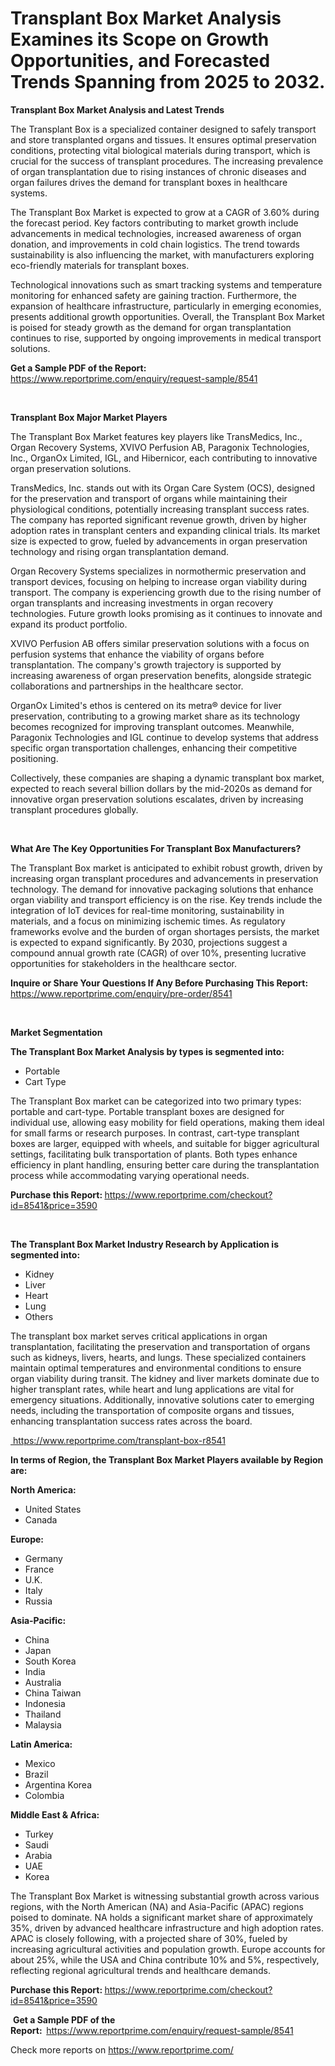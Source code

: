 <p><h1>Transplant Box Market Analysis Examines its Scope on Growth Opportunities, and Forecasted Trends Spanning from 2025 to 2032.</h1></p><p><strong>Transplant Box Market Analysis and Latest Trends</strong></p>
<p><p>The Transplant Box is a specialized container designed to safely transport and store transplanted organs and tissues. It ensures optimal preservation conditions, protecting vital biological materials during transport, which is crucial for the success of transplant procedures. The increasing prevalence of organ transplantation due to rising instances of chronic diseases and organ failures drives the demand for transplant boxes in healthcare systems.</p><p>The Transplant Box Market is expected to grow at a CAGR of 3.60% during the forecast period. Key factors contributing to market growth include advancements in medical technologies, increased awareness of organ donation, and improvements in cold chain logistics. The trend towards sustainability is also influencing the market, with manufacturers exploring eco-friendly materials for transplant boxes. </p><p>Technological innovations such as smart tracking systems and temperature monitoring for enhanced safety are gaining traction. Furthermore, the expansion of healthcare infrastructure, particularly in emerging economies, presents additional growth opportunities. Overall, the Transplant Box Market is poised for steady growth as the demand for organ transplantation continues to rise, supported by ongoing improvements in medical transport solutions.</p></p>
<p><strong>Get a Sample PDF of the Report:&nbsp;</strong> <a href="https://www.reportprime.com/enquiry/request-sample/8541?utm_campaign=3220&utm_medium=2&utm_source=Github&utm_content=ia&utm_term=20032025&utm_id=transplant-box">https://www.reportprime.com/enquiry/request-sample/8541</a></p>
<p>&nbsp;</p>
<p><strong>Transplant Box Major Market Players</strong></p>
<p><p>The Transplant Box Market features key players like TransMedics, Inc., Organ Recovery Systems, XVIVO Perfusion AB, Paragonix Technologies, Inc., OrganOx Limited, IGL, and Hibernicor, each contributing to innovative organ preservation solutions.</p><p>TransMedics, Inc. stands out with its Organ Care System (OCS), designed for the preservation and transport of organs while maintaining their physiological conditions, potentially increasing transplant success rates. The company has reported significant revenue growth, driven by higher adoption rates in transplant centers and expanding clinical trials. Its market size is expected to grow, fueled by advancements in organ preservation technology and rising organ transplantation demand.</p><p>Organ Recovery Systems specializes in normothermic preservation and transport devices, focusing on helping to increase organ viability during transport. The company is experiencing growth due to the rising number of organ transplants and increasing investments in organ recovery technologies. Future growth looks promising as it continues to innovate and expand its product portfolio.</p><p>XVIVO Perfusion AB offers similar preservation solutions with a focus on perfusion systems that enhance the viability of organs before transplantation. The company's growth trajectory is supported by increasing awareness of organ preservation benefits, alongside strategic collaborations and partnerships in the healthcare sector.</p><p>OrganOx Limited's ethos is centered on its metra® device for liver preservation, contributing to a growing market share as its technology becomes recognized for improving transplant outcomes. Meanwhile, Paragonix Technologies and IGL continue to develop systems that address specific organ transportation challenges, enhancing their competitive positioning.</p><p>Collectively, these companies are shaping a dynamic transplant box market, expected to reach several billion dollars by the mid-2020s as demand for innovative organ preservation solutions escalates, driven by increasing transplant procedures globally.</p></p>
<p>&nbsp;</p>
<p><strong>What Are The Key Opportunities For Transplant Box Manufacturers?</strong></p>
<p><p>The Transplant Box market is anticipated to exhibit robust growth, driven by increasing organ transplant procedures and advancements in preservation technology. The demand for innovative packaging solutions that enhance organ viability and transport efficiency is on the rise. Key trends include the integration of IoT devices for real-time monitoring, sustainability in materials, and a focus on minimizing ischemic times. As regulatory frameworks evolve and the burden of organ shortages persists, the market is expected to expand significantly. By 2030, projections suggest a compound annual growth rate (CAGR) of over 10%, presenting lucrative opportunities for stakeholders in the healthcare sector.</p></p>
<p><strong>Inquire or Share Your Questions If Any Before Purchasing This Report:</strong> <a href="https://www.reportprime.com/enquiry/pre-order/8541?utm_campaign=3220&utm_medium=2&utm_source=Github&utm_content=ia&utm_term=20032025&utm_id=transplant-box">https://www.reportprime.com/enquiry/pre-order/8541</a></p>
<p>&nbsp;</p>
<p><strong>Market Segmentation</strong></p>
<p><strong>The Transplant Box Market Analysis by types is segmented into:</strong></p>
<p><ul><li>Portable</li><li>Cart Type</li></ul></p>
<p><p>The Transplant Box market can be categorized into two primary types: portable and cart-type. Portable transplant boxes are designed for individual use, allowing easy mobility for field operations, making them ideal for small farms or research purposes. In contrast, cart-type transplant boxes are larger, equipped with wheels, and suitable for bigger agricultural settings, facilitating bulk transportation of plants. Both types enhance efficiency in plant handling, ensuring better care during the transplantation process while accommodating varying operational needs.</p></p>
<p><strong>Purchase this Report:&nbsp;</strong><a href="https://www.reportprime.com/checkout?id=8541&price=3590&utm_campaign=3220&utm_medium=2&utm_source=Github&utm_content=ia&utm_term=20032025&utm_id=transplant-box">https://www.reportprime.com/checkout?id=8541&price=3590</a></p>
<p>&nbsp;</p>
<p><strong>The Transplant Box Market Industry Research by Application is segmented into:</strong></p>
<p><ul><li>Kidney</li><li>Liver</li><li>Heart</li><li>Lung</li><li>Others</li></ul></p>
<p><p>The transplant box market serves critical applications in organ transplantation, facilitating the preservation and transportation of organs such as kidneys, livers, hearts, and lungs. These specialized containers maintain optimal temperatures and environmental conditions to ensure organ viability during transit. The kidney and liver markets dominate due to higher transplant rates, while heart and lung applications are vital for emergency situations. Additionally, innovative solutions cater to emerging needs, including the transportation of composite organs and tissues, enhancing transplantation success rates across the board.</p></p>
<p><a href="https://www.reportprime.com/transplant-box-r8541?utm_campaign=3220&utm_medium=2&utm_source=Github&utm_content=ia&utm_term=20032025&utm_id=transplant-box">&nbsp;https://www.reportprime.com/transplant-box-r8541</a></p>
<p><strong>In terms of Region, the Transplant Box Market Players available by Region are:</strong></p>
<p>
    <p> <strong> North America: </strong>
        <ul>
            <li>United States</li>
            <li>Canada</li>
        </ul>
        </p> 
    <p> <strong> Europe: </strong>
        <ul>
            <li>Germany</li>
            <li>France</li>
            <li>U.K.</li>
            <li>Italy</li>
            <li>Russia</li>
        </ul>
        </p> 
    <p> <strong> Asia-Pacific: </strong>
        <ul>
            <li>China</li>
            <li>Japan</li>
            <li>South Korea</li>
            <li>India</li>
            <li>Australia</li>
            <li>China Taiwan</li>
            <li>Indonesia</li>
            <li>Thailand</li>
            <li>Malaysia</li>
        </ul>
        </p> 
    <p> <strong> Latin America: </strong>
        <ul>
            <li>Mexico</li>
            <li>Brazil</li>
            <li>Argentina Korea</li>
            <li>Colombia</li>
        </ul>
        </p> 
    <p> <strong> Middle East & Africa: </strong>
        <ul>
            <li>Turkey</li>
            <li>Saudi</li>
            <li>Arabia</li>
            <li>UAE</li>
            <li>Korea</li>
        </ul>
    </p>
    </p>
<p><p>The Transplant Box Market is witnessing substantial growth across various regions, with the North American (NA) and Asia-Pacific (APAC) regions poised to dominate. NA holds a significant market share of approximately 35%, driven by advanced healthcare infrastructure and high adoption rates. APAC is closely following, with a projected share of 30%, fueled by increasing agricultural activities and population growth. Europe accounts for about 25%, while the USA and China contribute 10% and 5%, respectively, reflecting regional agricultural trends and healthcare demands.</p></p>
<p><strong>Purchase this Report: </strong><a href="https://www.reportprime.com/checkout?id=8541&price=3590&utm_campaign=3220&utm_medium=2&utm_source=Github&utm_content=ia&utm_term=20032025&utm_id=transplant-box">https://www.reportprime.com/checkout?id=8541&price=3590</a></p>
<p>&nbsp;<strong>Get a Sample PDF of the Report:&nbsp;&nbsp;</strong><a href="https://www.reportprime.com/enquiry/request-sample/8541?utm_campaign=3220&utm_medium=2&utm_source=Github&utm_content=ia&utm_term=20032025&utm_id=transplant-box">https://www.reportprime.com/enquiry/request-sample/8541</a></p>
<p><strong></strong></p>
<p>Check more reports on <a href="https://www.reportprime.com/?utm_campaign=3220&utm_medium=2&utm_source=Github&utm_content=ia&utm_term=20032025&utm_id=transplant-box">https://www.reportprime.com/</a></p>